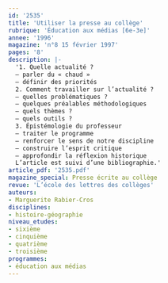 ```yaml
---
id: '2535'
title: 'Utiliser la presse au collège'
rubrique: 'Éducation aux médias [6e-3e]'
annee: '1996'
magazine: 'n°8 15 février 1997'
pages: '8'
description: |-
  '1. Quelle actualité ?
  – parler du « chaud »
  – définir des priorités
  2. Comment travailler sur l’actualité ?
  – quelles problématiques ?
  – quelques préalables méthodologiques
  – quels thèmes ?
  – quels outils ?
  3. Épistémologie du professeur
  – traiter le programme
  – renforcer le sens de notre discipline
  – construire l’esprit critique
  – approfondir la réflexion historique
  L’article est suivi d’une bibliographie.'
article_pdf: '2535.pdf'
magazine_special: Presse écrite au collège
revue: 'L’école des lettres des collèges'
auteurs:
- Marguerite Rabier-Cros
disciplines:
- histoire-géographie
niveau_etudes:
- sixième
- cinquième
- quatrième
- troisième
programmes:
- éducation aux médias
---
```

